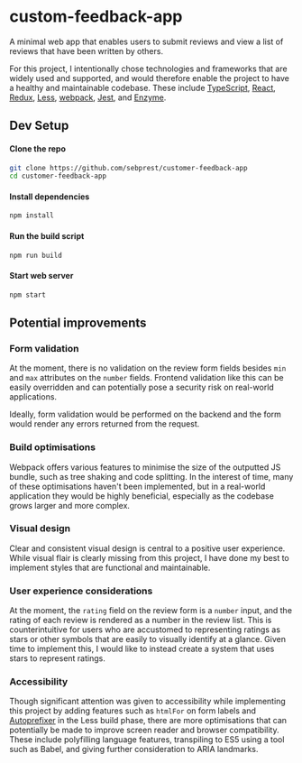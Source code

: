 # custom-feedback-app

A minimal web app that enables users to submit reviews and view a list of reviews that have been written by others.

For this project, I intentionally chose technologies and frameworks that are widely used and supported, and would therefore enable the project to have a healthy and maintainable codebase. These include [TypeScript](https://github.com/microsoft/typescript), [React](https://github.com/facebook/react), [Redux](https://github.com/reduxjs/redux), [Less](https://github.com/less/less.js), [webpack](https://github.com/webpack/webpack), [Jest](https://github.com/facebook/jest), and [Enzyme](https://github.com/enzymejs/enzyme).

## Dev Setup

#### Clone the repo

```bash
git clone https://github.com/sebprest/customer-feedback-app
cd customer-feedback-app
```

#### Install dependencies

```bash
npm install
```

#### Run the build script

```bash
npm run build
```

#### Start web server

```bash
npm start
```

## Potential improvements

### Form validation

At the moment, there is no validation on the review form fields besides `min` and `max` attributes on the `number` fields. Frontend validation like this can be easily overridden and can potentially pose a security risk on real-world applications.

Ideally, form validation would be performed on the backend and the form would render any errors returned from the request.

### Build optimisations

Webpack offers various features to minimise the size of the outputted JS bundle, such as tree shaking and code splitting. In the interest of time, many of these optimisations haven't been implemented, but in a real-world application they would be highly beneficial, especially as the codebase grows larger and more complex.

### Visual design

Clear and consistent visual design is central to a positive user experience. While visual flair is clearly missing from this project, I have done my best to implement styles that are functional and maintainable.

### User experience considerations

At the moment, the `rating` field on the review form is a `number` input, and the rating of each review is rendered as a number in the review list. This is counterintuitive for users who are accustomed to representing ratings as stars or other symbols that are easily to visually identify at a glance. Given time to implement this, I would like to instead create a system that uses stars to represent ratings.

### Accessibility

Though significant attention was given to accessibility while implementing this project by adding features such as `htmlFor` on form labels and [Autoprefixer](https://github.com/postcss/autoprefixer) in the Less build phase, there are more optimisations that can potentially be made to improve screen reader and browser compatibility. These include polyfilling language features, transpiling to ES5 using a tool such as Babel, and giving further consideration to ARIA landmarks.
